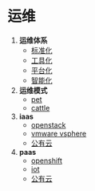 # 运维

1. **运维体系**
   <!-- 文档流程 -->
   - [标准化](wiki/java/spring_cloud_config.md)
   <!-- 脚本库, 工具库 -->
   - [工具化](wiki/java/spring_cloud_config.md)
   <!-- 统一web管理控制，提供标准API -->
   - [平台化](wiki/java/spring_cloud_config.md)
   <!-- 按照场景智能管理, 态势感知 -->
   - [智能化](wiki/java/spring_cloud_config.md)
2. **运维模式**
   <!-- 宠物模式, 随着服务增加管理成本也会增加 -->
   - [pet](container/kubernetes.md)
   <!-- 牲口模式, 很好的处理服务增加成本 -->
   - [cattle](container/kubernetes.md)
3. **iaas**
   - [openstack](container/kubernetes.md)
   - [vmware vsphere](container/kubernetes.md)
   - [公有云](container/kubernetes.md)
4. **paas**
   - [openshift](container/kubernetes.md)
   - [iot](container/kubernetes.md)
   - [公有云](container/kubernetes.md)
